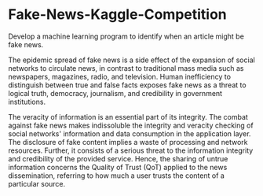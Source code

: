 # Fake-News-Kaggle-Competition
Develop a machine learning program to identify when an article might be fake news.

The epidemic spread of fake news is a side effect of the expansion of social networks to circulate news, in contrast to traditional mass media such as newspapers, magazines, radio, and television. Human inefficiency to distinguish between true and false facts exposes fake news as a threat to logical truth, democracy, journalism, and credibility in government institutions. 

The veracity of information is an essential part of its integrity. The combat against fake news makes indissoluble the integrity and veracity checking of social networks' information and data consumption in the application layer. The disclosure of fake content implies a waste of processing and network resources. Further, it consists of a serious threat to the information integrity and credibility of the provided service. Hence, the sharing of untrue information concerns the Quality of Trust (QoT) applied to the news dissemination, referring to how much a user trusts the content of a particular source.
